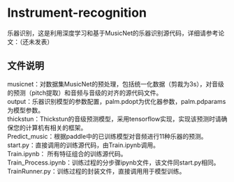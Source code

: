 # Instrument-recognition
乐器识别，这是利用深度学习和基于MusicNet的乐器识别源代码，详细请参考论文：（还未发表）

## 文件说明
musicnet：对数据集MusicNet的预处理，包括统一化数据（剪裁为3s），对音级的预测（pitch提取）和音频与音级的对齐的源代码文件。<br>
output：乐器识别模型的参数配置，palm.pdopt为优化器参数，palm.pdparams为模型参数。<br>
thickstun：Thickstun的音级预测模型，采用tensorflow实现，实现该预测时请确保您的计算机有相关的框架。<br>
Predict_music：根据paddle中的已训练模型对音频进行11种乐器的预测。<br>
start.py：直接调用的训练源代码，由Train.ipynb调用。<br>
Train.ipynb： 所有特征组合的训练源代码。<br>
Train_Process.ipynb：训练过程的分步骤ipynb文件，该文件同start.py相同。<br>
TrainRunner.py：训练过程的封装文件，直接调用用于模型训练。<br>

